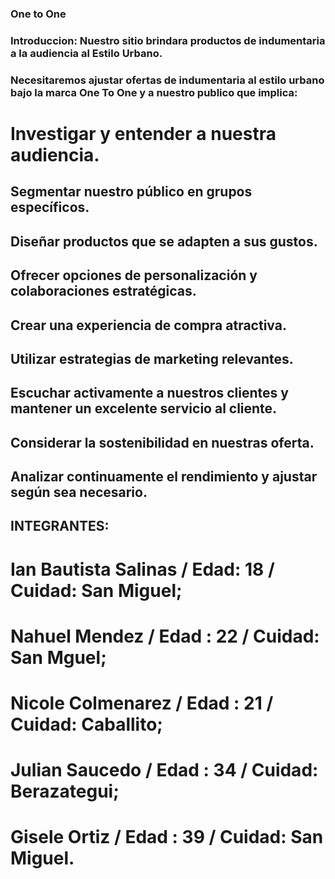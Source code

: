 ### One to One 
###  Introduccion: Nuestro sitio brindara  productos de indumentaria a la audiencia al Estilo Urbano.

 
### Necesitaremos ajustar ofertas de indumentaria al estilo urbano bajo la marca One To One y a nuestro publico que implica: 
# Investigar y entender a nuestra  audiencia.
## Segmentar nuestro público en grupos específicos.
## Diseñar productos que se adapten a sus gustos.
## Ofrecer opciones de personalización y colaboraciones estratégicas.
## Crear una experiencia de compra atractiva.
## Utilizar estrategias de marketing relevantes.
## Escuchar activamente a nuestros clientes y mantener un excelente servicio al cliente.
## Considerar la sostenibilidad en nuestras oferta.
## Analizar continuamente el rendimiento y ajustar según sea necesario.

## INTEGRANTES:
# Ian Bautista Salinas / Edad: 18  / Cuidad: San Miguel;

# Nahuel Mendez / Edad : 22  / Cuidad: San Mguel;

# Nicole Colmenarez / Edad : 21 / Cuidad: Caballito;

# Julian Saucedo / Edad : 34 / Cuidad: Berazategui;
 
# Gisele Ortiz / Edad : 39 / Cuidad: San Miguel.


